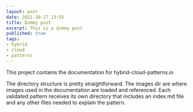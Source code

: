 ```yaml
---
layout: post
date: 2021-10-17 13:55
title: Dummy post
excerpt: This is a dummy post
published: true
tags:
- hybrid
- cloud
- patterns
---
```


This project contains the documentation for hybrid-cloud-patterns.io

The directory structure is pretty straightforward. The images dir are where images used in the documentation are loaded and referenced. Each validated pattern receives its own directory that includes an index.md file and any other files needed to explain the pattern.
